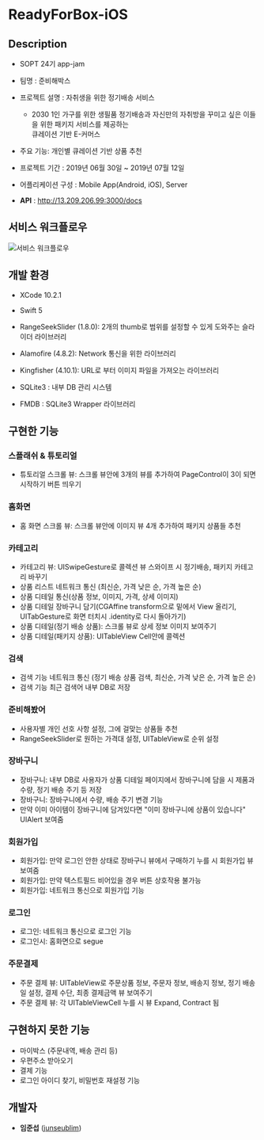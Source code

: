 # ReadyForBox-iOS

## Description
* SOPT 24기 app-jam

* 팀명 : 준비해박스

* 프로젝트 설명 : 자취생을 위한 정기배송 서비스
  * 2030 1인 가구를 위한 생필품 정기배송과 자신만의 자취방을 꾸미고 싶은 이들을 위한 패키지 서비스를 제공하는  
  큐레이션 기반 E-커머스

* 주요 기능: 개인별 큐레이션 기반 상품 추천

* 프로젝트 기간 : 2019년 06월 30일 ~ 2019년 07월 12일

* 어플리케이션 구성 : Mobile App(Android, iOS), Server

* **API** : http://13.209.206.99:3000/docs



## 서비스 워크플로우
![서비스 워크플로우](./images/workflow.jpeg)



## 개발 환경 

* XCode 10.2.1

* Swift 5 

* RangeSeekSlider (1.8.0): 2개의 thumb로 범위를 설정할 수 있게 도와주는 슬라이더 라이브러리

* Alamofire (4.8.2): Network 통신을 위한 라이브러리

* Kingfisher (4.10.1): URL로 부터 이미지 파일을 가져오는 라이브러리

* SQLite3 : 내부 DB 관리 시스템

* FMDB : SQLite3 Wrapper 라이브러리 

## 구현한 기능

### 스플래쉬 & 튜토리얼
* 튜토리얼 스크롤 뷰: 스크롤 뷰안에 3개의 뷰를 추가하여 PageControl이 3이 되면 시작하기 버튼 띄우기
### 홈화면
* 홈 화면 스크롤 뷰: 스크롤 뷰안에 이미지 뷰 4개 추가하여 패키지 상품들 추천
### 카테고리
* 카테고리 뷰: UISwipeGesture로 콜렉션 뷰 스와이프 시 정기배송, 패키지 카테고리 바꾸기
* 상품 리스트 네트워크 통신 (최신순, 가격 낮은 순, 가격 높은 순)
* 상품 디테일 통신(상품 정보, 이미지, 가격, 상세 이미지)
* 상품 디테일 장바구니 담기(CGAffine transform으로 밑에서 View 올리기, UITabGesture로 화면 터치시 .identity로 다시 돌아가기)
* 상품 디테일(정기 배송 상품): 스크롤 뷰로 상세 정보 이미지 보여주기
* 상품 디테일(패키지 상품): UITableView Cell안에 콜렉션 
### 검색
* 검색 기능 네트워크 통신 (정기 배송 상품 검색, 최신순, 가격 낮은 순, 가격 높은 순)
* 검색 기능 최근 검색어 내부 DB로 저장
### 준비해봤어
* 사용자별 개인 선호 사항 설정, 그에 걸맞는 상품들 추천
* RangeSeekSlider로 원하는 가격대 설정, UITableView로 순위 설정
### 장바구니
* 장바구니: 내부 DB로 사용자가 상품 디테일 페이지에서 장바구니에 담을 시 제품과 수량, 정기 배송 주기 등 저장
* 장바구니: 장바구니에서 수량, 배송 주기 변경 기능
* 만약 이미 아이템이 장바구니에 담겨있다면 "이미 장바구니에 상품이 있습니다" UIAlert 보여줌
### 회원가입
* 회원가입: 만약 로그인 안한 상태로 장바구니 뷰에서 구매하기 누를 시 회원가입 뷰 보여줌
* 회원가입: 만약 텍스트필드 비어있을 경우 버튼 상호작용 불가능
* 회원가입: 네트워크 통신으로 회원가입 기능
### 로그인
* 로그인: 네트워크 통신으로 로그인 기능
* 로그인시: 홈화면으로 segue
### 주문결제
* 주문 결제 뷰: UITableView로 주문상품 정보, 주문자 정보, 배송지 정보, 정기 배송일 설정, 결제 수단, 최종 결제금액 뷰 보여주기
* 주문 결제 뷰: 각 UITableViewCell 누를 시 뷰 Expand, Contract 됨



## 구현하지 못한 기능

* 마이박스 (주문내역, 배송 관리 등)
* 우편주소 받아오기
* 결제 기능
* 로그인 아이디 찾기, 비밀번호 재설정 기능







## 개발자

*  **임준섭** ([junseublim](https://github.com/junseublim))
